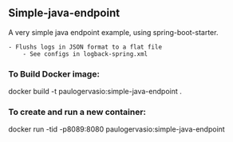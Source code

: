 ## Simple-java-endpoint
A very simple java endpoint example, using spring-boot-starter.

	- Flushs logs in JSON format to a flat file
		- See configs in logback-spring.xml
		

### To Build Docker image:
docker build -t paulogervasio:simple-java-endpoint .

### To create and run a new container:
docker run -tid -p8089:8080 paulogervasio:simple-java-endpoint
